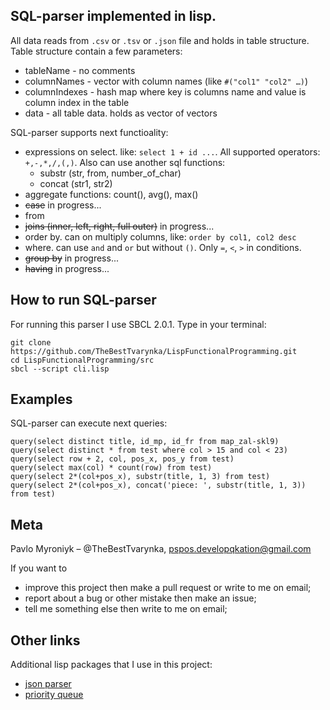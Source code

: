 ## SQL-parser implemented in lisp.

All data reads from `.csv` or `.tsv` or `.json` file and holds in table structure.
Table structure contain a few parameters:
* tableName - no comments
* columnNames - vector with column names (like `#("col1" "col2" …)`)
* columnIndexes - hash map where key is columns name and value is column index in the table
* data - all table data. holds as vector of vectors

SQL-parser supports next functioality:
* expressions on select. like: `select 1 + id ...`. All supported operators: `+,-,*,/,(,)`. Also can use another sql functions:
    - substr (str, from, number_of_char)
    - concat (str1, str2)
* aggregate functions: count(), avg(), max()
* ~~case~~ in progress...
* from
* ~~joins (inner, left, right, full outer)~~ in progress...
* order by. can on multiply columns, like: `order by col1, col2 desc`
* where. can use `and` and `or` but without `()`. Only `=`, `<`, `>` in conditions.
* ~~group by~~ in progress...
* ~~having~~ in progress...

## How to run SQL-parser
For running this parser I use SBCL 2.0.1.
Type in your terminal:
```
git clone https://github.com/TheBestTvarynka/LispFunctionalProgramming.git
cd LispFunctionalProgramming/src
sbcl --script cli.lisp
```

## Examples
SQL-parser can execute next queries:
```
query(select distinct title, id_mp, id_fr from map_zal-skl9)
query(select distinct * from test where col > 15 and col < 23)
query(select row + 2, col, pos_x, pos_y from test)
query(select max(col) * count(row) from test)
query(select 2*(col+pos_x), substr(title, 1, 3) from test)
query(select 2*(col+pos_x), concat('piece: ', substr(title, 1, 3)) from test)
```

## Meta

Pavlo Myroniyk – @TheBestTvarynka, [pspos.developqkation@gmail.com](mailto:pspos.developqkation@gmail.com)

If you want to
* improve this project then make a pull request or write to me on email;
* report about a bug or other mistake then make an issue;
* tell me something else then write to me on email;

## Other links
Additional lisp packages that I use in this project:
* [json parser](https://github.com/hankhero/cl-json)
* [priority queue](https://github.com/dsorokin/priority-queue)

